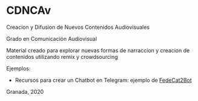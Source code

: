 # CDNCAv
Creacion y Difusion de Nuevos Contenidos Audiovisuales

Grado en Comunicación Audiovisual


Material creado para explorar nuevas formas de narraccion y creacion de contenidos 
utilizando remix y crowdsourcing


Ejemplos:

- Recursos para crear un Chatbot en Telegram: ejemplo de [FedeCat2Bot](https://github.com/mgea/CDNCAv/tree/master/ChatBot) 


Granada, 2020
